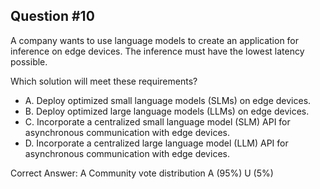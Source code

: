 ## Question #10

A company wants to use language models to create an application for inference on edge devices. The inference must have the lowest latency possible.

Which solution will meet these requirements?

- A. Deploy optimized small language models (SLMs) on edge devices.
- B. Deploy optimized large language models (LLMs) on edge devices.
- C. Incorporate a centralized small language model (SLM) API for asynchronous communication with edge devices.
- D. Incorporate a centralized large language model (LLM) API for asynchronous communication with edge devices. 

Correct Answer: 
A Community vote distribution A (95%) U (5%)